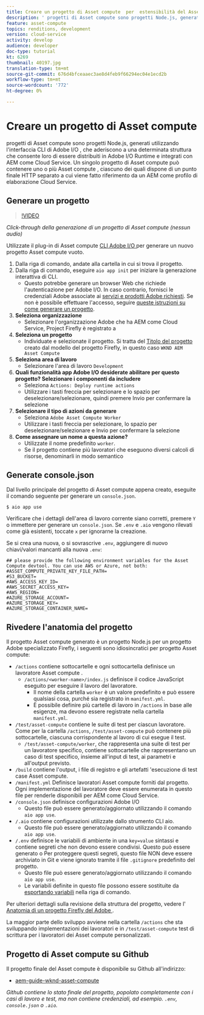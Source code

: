 ```yaml
---
title: Creare un progetto di Asset compute  per  estensibilità del Asset compute
description: ' progetti di Asset compute sono progetti Node.js, generati utilizzando l''interfaccia CLI di Adobe I/O , che aderiscono a una determinata struttura che consente loro di essere distribuiti in Adobe I/O Runtime e integrati con AEM come Cloud Service.'
feature: asset-compute
topics: renditions, development
version: cloud-service
activity: develop
audience: developer
doc-type: tutorial
kt: 6269
thumbnail: 40197.jpg
translation-type: tm+mt
source-git-commit: 676d4bfceaaec3ae8d4feb9f66294ec04e1ecd2b
workflow-type: tm+mt
source-wordcount: '772'
ht-degree: 0%

---
```



# Creare un progetto di Asset compute 

 progetti di Asset compute sono progetti Node.js, generati utilizzando l&#39;interfaccia CLI di Adobe I/O , che aderiscono a una determinata struttura che consente loro di essere distribuiti in Adobe I/O Runtime e integrati con AEM come Cloud Service. Un singolo progetto di Asset compute  può contenere uno o più Asset compute , ciascuno dei quali dispone di un punto finale HTTP separato a cui viene fatto riferimento da un AEM come profilo di elaborazione Cloud Service.

## Generare un progetto

>[!VIDEO](https://video.tv.adobe.com/v/40197/?quality=12&learn=on)

_Click-through della generazione di un progetto di Asset compute  (nessun audio)_

Utilizzate il plug-in di Asset compute [ CLI  Adobe I/O ](../set-up/development-environment.md#aio-cli) per generare un nuovo progetto Asset compute  vuoto.

1. Dalla riga di comando, andate alla cartella in cui si trova il progetto.
1. Dalla riga di comando, eseguire `aio app init` per iniziare la generazione interattiva di CLI.
   + Questo potrebbe generare un browser Web che richiede l&#39;autenticazione per  Adobe I/O. In caso contrario, fornisci le credenziali  Adobe associate ai [servizi e prodotti  Adobe richiesti](../set-up/accounts-and-services.md). Se non è possibile effettuare l&#39;accesso, seguire [queste istruzioni su come generare un progetto](https://github.com/AdobeDocs/project-firefly/blob/master/getting_started/first_app.md#42-developer-is-not-logged-in-as-enterprise-organization-user).
1. __Seleziona organizzazione__
   + Selezionare l&#39;organizzazione  Adobe che ha AEM come Cloud Service, Project Firefly è registrato a
1. __Seleziona un progetto__
   + Individuate e selezionate il progetto. Si tratta del [Titolo del progetto](../set-up/firefly.md) creato dal modello del progetto Firefly, in questo caso `WKND AEM Asset Compute`
1. __Seleziona area di lavoro__
   + Selezionare l&#39;area di lavoro `Development`
1. __Quali funzionalità  app Adobe I/O desiderate abilitare per questo progetto? Selezionare i componenti da includere__
   + Seleziona `Actions: Deploy runtime actions`
   + Utilizzare i tasti freccia per selezionare e lo spazio per deselezionare/selezionare, quindi premere Invio per confermare la selezione
1. __Selezionare il tipo di azioni da generare__
   + Seleziona `Adobe Asset Compute Worker`
   + Utilizzare i tasti freccia per selezionare, lo spazio per deselezionare/selezionare e Invio per confermare la selezione
1. __Come assegnare un nome a questa azione?__
   + Utilizzate il nome predefinito `worker`.
   + Se il progetto contiene più lavoratori che eseguono diversi calcoli di risorse, denominarli in modo semantico

## Generate console.json

Dal livello principale del progetto di Asset compute  appena creato, eseguite il comando seguente per generare un `console.json`.

```
$ aio app use
```

Verificare che i dettagli dell&#39;area di lavoro corrente siano corretti, premere `Y` o immettere per generare un `console.json`. Se `.env` e `.aio` vengono rilevati come già esistenti, toccate `x` per ignorarne la creazione.

Se si crea una nuova, o si sovrascrive `.env`, aggiungere di nuovo chiavi/valori mancanti alla nuova `.env`:

```
## please provide the following environment variables for the Asset Compute devtool. You can use AWS or Azure, not both:
#ASSET_COMPUTE_PRIVATE_KEY_FILE_PATH=
#S3_BUCKET=
#AWS_ACCESS_KEY_ID=
#AWS_SECRET_ACCESS_KEY=
#AWS_REGION=
#AZURE_STORAGE_ACCOUNT=
#AZURE_STORAGE_KEY=
#AZURE_STORAGE_CONTAINER_NAME=
```

## Rivedere l&#39;anatomia del progetto

Il progetto  Asset compute generato è un progetto Node.js per un progetto  Adobe specializzato Firefly, i seguenti sono idiosincratici per  progetto Asset compute:

+ `/actions` contiene sottocartelle e ogni sottocartella definisce un lavoratore Asset compute .
   + `/actions/<worker-name>/index.js` definisce il codice JavaScript eseguito per eseguire il lavoro del lavoratore.
      + Il nome della cartella `worker` è un valore predefinito e può essere qualsiasi cosa, purché sia registrato in `manifest.yml`.
      + È possibile definire più cartelle di lavoro in `/actions` in base alle esigenze, ma devono essere registrate nella cartella `manifest.yml`.
+ `/test/asset-compute` contiene le suite di test per ciascun lavoratore. Come per la cartella `/actions`, `/test/asset-compute` può contenere più sottocartelle, ciascuna corrispondente al lavoro di cui esegue il test.
   + `/test/asset-compute/worker`, che rappresenta una suite di test per un lavoratore specifico, contiene sottocartelle che rappresentano un caso di test specifico, insieme all&#39;input di test, ai parametri e all&#39;output previsto.
+ `/build` contiene l&#39;output, i file di registro e gli artefatti &#39;esecuzione di test case Asset compute.
+ `/manifest.yml` Definisce  lavoratori Asset compute forniti dal progetto. Ogni implementazione del lavoratore deve essere enumerata in questo file per renderle disponibili per AEM come Cloud Service.
+ `/console.json` definisce  configurazioni Adobe I/O
   + Questo file può essere generato/aggiornato utilizzando il comando `aio app use`.
+ `/.aio` contiene configurazioni utilizzate dallo strumento CLI aio.
   + Questo file può essere generato/aggiornato utilizzando il comando `aio app use`.
+ `/.env` definisce le variabili di ambiente in una  `key=value` sintassi e contiene segreti che non devono essere condivisi. Questo può essere generato o Per proteggere questi segreti, questo file NON deve essere archiviato in Git e viene ignorato tramite il file `.gitignore` predefinito del progetto.
   + Questo file può essere generato/aggiornato utilizzando il comando `aio app use`.
   + Le variabili definite in questo file possono essere sostituite da [esportando variabili](../deploy/runtime.md) nella riga di comando.

Per ulteriori dettagli sulla revisione della struttura del progetto, vedere l&#39; [Anatomia di un progetto Firefly del Adobe ](https://github.com/AdobeDocs/project-firefly/blob/master/getting_started/first_app.md#5-anatomy-of-a-project-firefly-application).

La maggior parte dello sviluppo avviene nella cartella `/actions` che sta sviluppando implementazioni dei lavoratori e in `/test/asset-compute` test di scrittura per i lavoratori dei Asset compute  personalizzati.

## Progetto di Asset compute  su Github

Il progetto finale del Asset compute  è disponibile su Github all&#39;indirizzo:

+ [aem-guide-wknd-asset-compute](https://github.com/adobe/aem-guides-wknd-asset-compute)

_Github contiene lo stato finale del progetto, popolato completamente con i casi di lavoro e test, ma non contiene credenziali, ad esempio. `.env`,  `console.json` o  `.aio`._

